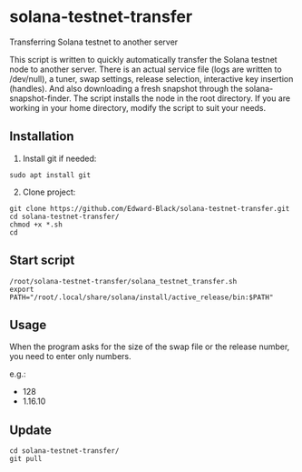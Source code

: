 # solana-testnet-transfer
Transferring Solana testnet to another server

This script is written to quickly automatically transfer the Solana testnet node to another server. There is an actual service file (logs are written to /dev/null), a tuner, swap settings, release selection, interactive key insertion (handles). And also downloading a fresh snapshot through the solana-snapshot-finder.
The script installs the node in the root directory. If you are working in your home directory, modify the script to suit your needs.

## Installation

1. Install git if needed:
```
sudo apt install git
```
2. Clone project:
```
git clone https://github.com/Edward-Black/solana-testnet-transfer.git
cd solana-testnet-transfer/
chmod +x *.sh
cd
```

## Start script
```
/root/solana-testnet-transfer/solana_testnet_transfer.sh
export PATH="/root/.local/share/solana/install/active_release/bin:$PATH"
```
## Usage

When the program asks for the size of the swap file or the release number, you need to enter only numbers.

e.g.:
- 128
- 1.16.10

## Update
```
cd solana-testnet-transfer/
git pull
```
